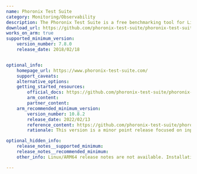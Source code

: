 ```yaml
---
name: Phoronix Test Suite
category: Monitoring/Observability
description: The Phoronix Test Suite is a free benchmarking tool for Linux that enables users to execute various performance tests, analyze the results, and compare performance metrics across different systems.
download_url: https://github.com/phoronix-test-suite/phoronix-test-suite/releases
works_on_arm: true
supported_minimum_version:
    version_number: 7.8.0
    release_date: 2018/02/18


optional_info:
    homepage_url: https://www.phoronix-test-suite.com/
    support_caveats:
    alternative_options:
    getting_started_resources:
        official_docs: https://github.com/phoronix-test-suite/phoronix-test-suite#installation--setup
        arm_content:
        partner_content:
    arm_recommended_minimum_version:
        version_number: 10.8.2
        release_date: 2022/02/13
        reference_content: https://github.com/phoronix-test-suite/phoronix-test-suite/releases/tag/v10.8.2
        rationale: This version is a minor point release focused on input sanitization improvements for Phoromatic Server and overall system stability. It adds virtual test suites for “aarch64” and “riscv”, streamlining test discovery for 64-bit Arm and RISC-V platforms. Support has been extended for Arm Cortex-X1C detection and temperature reporting on additional SoCs, including the Raspberry Pi 400. Compatibility enhancements for Arch Linux and RHEL7 (PHP 5.4) are also included, along with internal test suite refactoring to improve automation and scalability.

optional_hidden_info:
    release_notes__supported_minimum: 
    release_notes__recommended_minimum:
    other_info: Linux/ARM64 release notes are not available. Installation and testing are done via the tar archive [7.8.0](https://github.com/phoronix-test-suite/phoronix-test-suite/releases/tag/v7.8.0). 

---
```

